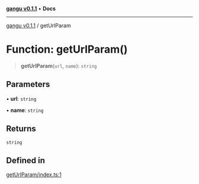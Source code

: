 [**gangu v0.1.1**](../README.md) • **Docs**

***

[gangu v0.1.1](../globals.md) / getUrlParam

# Function: getUrlParam()

> **getUrlParam**(`url`, `name`): `string`

## Parameters

• **url**: `string`

• **name**: `string`

## Returns

`string`

## Defined in

[getUrlParam/index.ts:1](https://github.com/ounibin/gangu/blob/6815f53c5b6e7ea72dc53874818f3ae671388771/src/getUrlParam/index.ts#L1)
